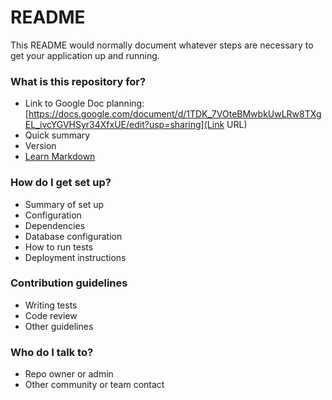 # README #

This README would normally document whatever steps are necessary to get your application up and running.

### What is this repository for? ###
* Link to Google Doc planning: [https://docs.google.com/document/d/1TDK_7VOteBMwbkUwLRw8TXgEL_ivcYGVHSyr34XfxUE/edit?usp=sharing](Link URL)
* Quick summary
* Version
* [Learn Markdown](https://bitbucket.org/tutorials/markdowndemo)

### How do I get set up? ###

* Summary of set up
* Configuration
* Dependencies
* Database configuration
* How to run tests
* Deployment instructions

### Contribution guidelines ###

* Writing tests
* Code review
* Other guidelines

### Who do I talk to? ###

* Repo owner or admin
* Other community or team contact